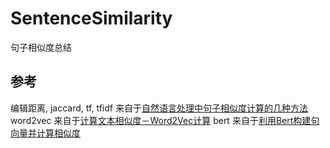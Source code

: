 # SentenceSimilarity
句子相似度总结


## 参考

编辑距离, jaccard, tf, tfidf 来自于[自然语言处理中句子相似度计算的几种方法](https://juejin.im/post/5b237b45f265da59a90c11d6)
word2vec 来自于[计算文本相似度－Word2Vec计算](https://blog.csdn.net/eric_lh/article/details/83151481)
bert 来自于[利用Bert构建句向量并计算相似度](https://netycc.com/2018/12/05/%E5%88%A9%E7%94%A8bert%E6%9E%84%E5%BB%BA%E5%8F%A5%E5%90%91%E9%87%8F%E5%B9%B6%E8%AE%A1%E7%AE%97%E7%9B%B8%E4%BC%BC%E5%BA%A6/)